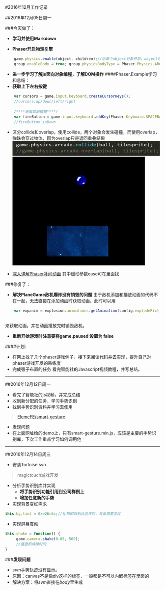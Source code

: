 #2016年12月工作记录

##2016年12月05日周一

###今天做了：
- **学习并使用Markdown**

- **Phaser开启物理引擎** 
```javascript
    game.physics.enable(object, children);//给单个object对象开启，object可以传入数组[o1，o2，...，on]开启o1到on的物理系统
	group.enableBody = true; group.physicsBodyType = Phaser.Physics.ARCADE;//给组里每个对象开启（不包括子对象）
```
- **进一步学习了解js面向对象编程，了解DOM操作**
####Phaser.Example学习和总结：
- **获取上下左右按键**
```javascript
	var cursors = game.input.keyboard.createCursorKeys();
	//cursors.up/down/left/right
	
	/****获取其他按键****/
	var fireButton = game.input.keyboard.addKey(Phaser.Keyboard.SPACEBAR);
	//fireButton.isDown
```
- 区分collide和overlap，使用collide，两个对象会发生碰撞，而使用overlap，弹珠会穿过物体，因为overlap只是返回重叠结果
![Alt text](./1480923046368.png)
![Alt text](./1480922750226.png)

- [深入详解Phaser补间动画](http://www.grycheng.com/?p=1748) 其中缓动参数ease可在里面找


###修复了：
- **解决PlaneGame敌机爆炸没有销毁的问题**
由于敌机添加和播放动画的代码不在一起，无法直接在添加动画时获取动画，此时可以用
```javascript
    var expanim = explosion.animations.getAnimation(config.explodePic);
    
```
来获取动画，并在动画播放完时销毁敌机。
- **重新开始游戏时注意要将game.paused 设置为 false**


####计划:
- 在网上找了几个phaser游戏例子，接下来阅读代码并去实现，提升自己对phaser游戏开发的熟练度
- 完成强子布置的任务 看完智能社的Javascript视频教程，并写总结。


-------
##2016年12月12日周一
* 看完了智能社的js视频，并完成总结
* 收到新分配的任务，学习手势识别
* 找到手势识别资料并学习去使用
> [ElemeFE/smart-gesture](https://github.com/ElemeFE/smart-gesture)


* 发现问题
* 在上面网址给的demo上，只有smart-gesture.min.js，应该是主要的手势识别库，下次工作重点学习如何调用他


-------
##2016年12月14日周三
* 安装Tortoise svn
> magictouch游戏开发

* 分析手势识别库并实现
  * **将手势识别功能引用到公司样例上**
  * **增加任意新的手势**
* 实现背景变红需求
```javascript
this.bg.tint = 0xe26c6c;//礼物即将到达边界时，背景需要变红
```
* 实现屏幕震动
```javascript
this.shake = function() {
	 game.camera.shake(0.05, 500);
	 //强度和持续时间
}
```

###**发现问题**

* *svm*手势轨迹没有显示。
 * 原因：canvas不是像div这样的标签，一般都是不可以内嵌标签在里面的
 * 解决方案：将*svm*直接在*body*里生成
 
 
   

